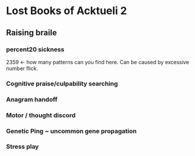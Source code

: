 # Lost Books of Acktueli 2

## Raising braile

### percent20 sickness
2359 <- how many patterns can you find here.
Can be caused by excessive number flick.

### Cognitive praise/culpability searching

### Anagram handoff

### Motor / thought discord

### Genetic Ping ~ uncommon gene propagation

### Stress play